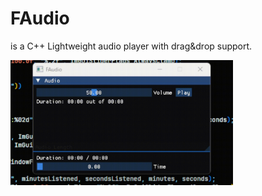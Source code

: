 # FAudio

is a C++ Lightweight audio player with drag&drop support.

<img src="dragndrop.gif" height=200/>
